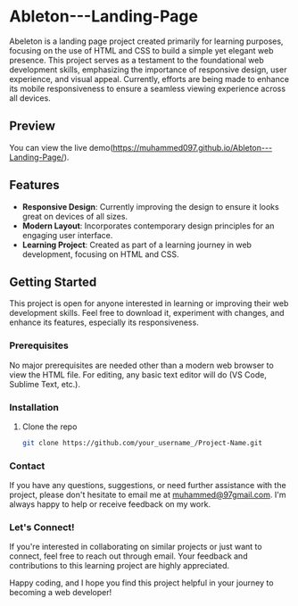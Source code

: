 # Ableton---Landing-Page

Abeleton is a landing page project created primarily for learning purposes, focusing on the use of HTML and CSS to build a simple yet elegant web presence. This project serves as a testament to the foundational web development skills, emphasizing the importance of responsive design, user experience, and visual appeal. Currently, efforts are being made to enhance its mobile responsiveness to ensure a seamless viewing experience across all devices.

## Preview

You can view the live demo(https://muhammed097.github.io/Ableton---Landing-Page/).

## Features

- **Responsive Design**: Currently improving the design to ensure it looks great on devices of all sizes.
- **Modern Layout**: Incorporates contemporary design principles for an engaging user interface.
- **Learning Project**: Created as part of a learning journey in web development, focusing on HTML and CSS.

## Getting Started

This project is open for anyone interested in learning or improving their web development skills. Feel free to download it, experiment with changes, and enhance its features, especially its responsiveness.

### Prerequisites

No major prerequisites are needed other than a modern web browser to view the HTML file. For editing, any basic text editor will do (VS Code, Sublime Text, etc.).

### Installation

1. Clone the repo
   ```sh
   git clone https://github.com/your_username_/Project-Name.git
   
### Contact

If you have any questions, suggestions, or need further assistance with the project, please don't hesitate to email me at muhammed@97gmail.com. I'm always happy to help or receive feedback on my work.

### Let's Connect!

If you're interested in collaborating on similar projects or just want to connect, feel free to reach out through email. Your feedback and contributions to this learning project are highly appreciated.

Happy coding, and I hope you find this project helpful in your journey to becoming a web developer!
   
